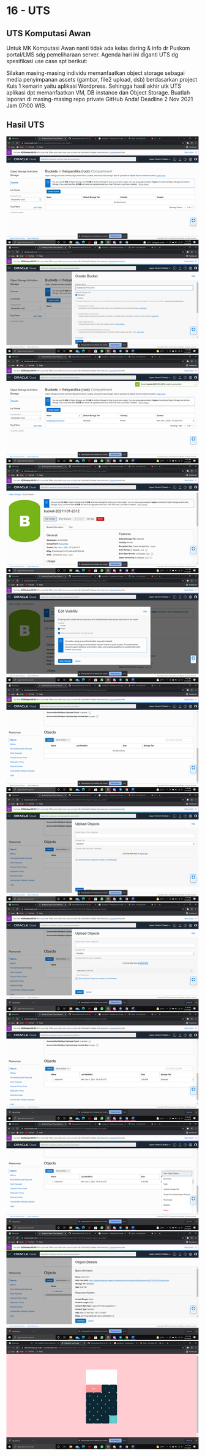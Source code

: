 # 16 - UTS

## UTS Komputasi Awan

Untuk MK Komputasi Awan nanti tidak ada kelas daring & info dr Puskom portal/LMS sdg pemeliharaan server.
Agenda hari ini diganti UTS dg spesifikasi use case spt berikut:

Silakan masing-masing individu memanfaatkan object storage sebagai media penyimpanan assets (gambar, file2 upload, dsb) berdasarkan project Kuis 1 kemarin yaitu aplikasi Wordpress.
Sehingga hasil akhir utk UTS aplikasi dpt memanfaatkan VM, DB instance dan Object Storage.
Buatlah laporan di masing-masing repo private GitHub Anda!
Deadline 2 Nov 2021 Jam 07:00 WIB.

## Hasil UTS
![Screenshot Dashboard Oracle](img/1.png)
![Screenshot Dashboard Oracle](img/2.png)
![Screenshot Dashboard Oracle](img/3.png)
![Screenshot Dashboard Oracle](img/4.png)
![Screenshot Dashboard Oracle](img/5.png)
![Screenshot Dashboard Oracle](img/6.png)
![Screenshot Dashboard Oracle](img/7.png)
![Screenshot Dashboard Oracle](img/8.png)
![Screenshot Dashboard Oracle](img/9.png)
![Screenshot Dashboard Oracle](img/10.png)
![Screenshot Dashboard Oracle](img/11.png)
![Screenshot Dashboard Oracle](img/12.png)